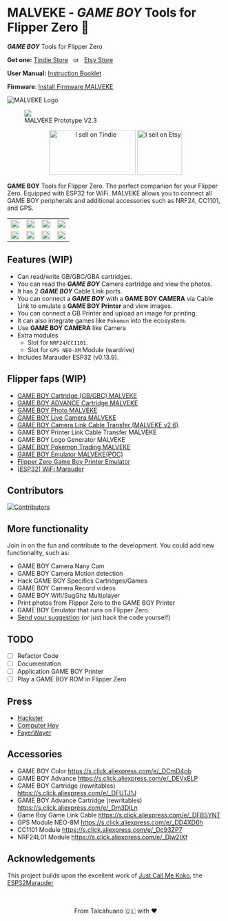 # MALVEKE - *GAME BOY* Tools for Flipper Zero 🐬


***GAME BOY*** Tools for Flipper Zero

**Get one:** [Tindie Store](https://www.tindie.com/products/efuentealba/malveke-game-boy-tools-for-flipper-zero/) &nbsp;&nbsp;or&nbsp;&nbsp; [Etsy Store](https://malveke.etsy.com/es/listing/1619028229/malveke-game-boy-tools-for-flipper-zero)

**User Manual:** [Instruction Booklet](./MALVEKE_Instruction_Booklet.pdf)

**Firmware**: [Install Firmware MALVEKE](./webinstaller/README.md)



<picture>
    <source media="(prefers-color-scheme: dark)" srcset="./assets/logo.png">
    <source media="(prefers-color-scheme: light)" srcset="./assets/logo-b.png">
    <img
        alt="MALVEKE Logo"
        src="./assets/logo.png">
</picture>
<p align='center'>
  <figure>
      <img src="./assets/proto.jpg" />
      <figcaption>MALVEKE Prototype V2.3</figcaption>
  </figure>
</p>
<p align='center'>
<a href="https://www.tindie.com/stores/efuentealba/?ref=offsite_badges&utm_source=sellers_efuentealba&utm_medium=badges&utm_campaign=badge_large"><img src="https://d2ss6ovg47m0r5.cloudfront.net/badges/tindie-larges.png" alt="I sell on Tindie" width="200" height="104"></a>

<a href="https://malveke.etsy.com/es/listing/1619028229/malveke-game-boy-tools-for-flipper-zero">
<img src="https://i.imgur.com/ZttY9iw.png" alt="I sell on Etsy" height="104"></a>
</p>


**GAME BOY** Tools for Flipper Zero. The perfect companion for your Flipper Zero. Equipped with ESP32 for WiFi. MALVEKE allows you to connect all GAME BOY peripherals and additional accessories such as NRF24, CC1101, and GPS.

<table>
  <tbody>
    <tr>
      <td style="border: none"><img src="./assets/GB.png" width="100%"/></td>
      <td style="border: none"><img src="./assets/GBP.png" width="100%"/></td>
      <td style="border: none"><img src="./assets/GB-CAM.png" width="100%"/></td>
      <td style="border: none"><img src="./assets/GB-PRINT.png" width="100%"/></td>
    </tr>
    <tr>
      <td style="border: none"><img src="./assets/GBC.png" width="100%"/></td>
      <td style="border: none"><img src="./assets/GBA.png" width="100%"/></td>
      <td style="border: none"><img src="./assets/GBASP.png" width="100%"/></td>
      <td style="border: none"><img src="./assets/FLIPPER.png" width="100%"/></td>
    </tr>
  </tbody>
</table>

## Features (WIP)

- Can read/write GB/GBC/GBA cartridges.
- You can read the ***GAME BOY*** Camera cartridge and view the photos.
- It has 2 ***GAME BOY*** Cable Link ports.
- You can connect a ***GAME BOY*** with a **GAME BOY CAMERA** via Cable Link to emulate a **GAME BOY Printer** and view images.
- You can connect a GB Printer and upload an image for printing.
- It can also integrate games like `Pokemon` into the ecosystem.
- Use **GAME BOY CAMERA** like Camera
- Extra modules
    - Slot for `NRF24`/`CC1101`.
    - Slot for `GPS NEO-XM` Module (wardrive)
- Includes Marauder ESP32 (v0.13.9).


## Flipper faps (WIP)
- [GAME BOY Cartridge  (GB/GBC) MALVEKE](./flipper_companion_apps/applications/external/malveke_gb_cartridge/README.md)
- [GAME BOY ADVANCE Cartridge MALVEKE](./flipper_companion_apps/applications/external/malveke_gba_cartridge/README.md)
- [GAME BOY Photo MALVEKE](./flipper_companion_apps/applications/external/malveke_gb_photo/README.md)
- [GAME BOY Live Camera MALVEKE](./flipper_companion_apps/applications/external/malveke_gb_live_camera/README.md)
- [GAME BOY Camera Link Cable Transfer (MALVEKE v2.6)](./flipper_companion_apps/applications/external/malveke_gb_link_camera/README.md)
- GAME BOY Printer Link Cable Transfer MALVEKE
- GAME BOY Logo Generator MALVEKE
- [GAME BOY Pokemon Trading MALVEKE](https://github.com/EstebanFuentealba/Flipper-Zero-Game-Boy-Pokemon-Trading?tab=readme-ov-file#instructions-for-use)
- [GAME BOY Emulator MALVEKE(POC)](./flipper_companion_apps/applications/external/malveke_gb_emulator/README.md)
- [Flipper Zero Game Boy Printer Emulator](https://github.com/kbembedded/flipper-gb-printer)
- [[ESP32] WiFi Marauder](https://github.com/0xchocolate/flipperzero-wifi-marauder)

## Contributors
[![Contributors](https://contrib.rocks/image?repo=EstebanFuentealba/MALVEKE-Flipper-Zero)](https://github.com/EstebanFuentealba/MALVEKE-Flipper-Zero/graphs/contributors)

## More functionality
Join in on the fun and contribute to the development. You could add new functionality, such as:

- GAME BOY Camera Nany Cam
- GAME BOY Camera Motion detection
- Hack GAME BOY Specifics Cartridges/Games
- GAME BOY Camera Record videos
- GAME BOY Wifi/SugGhz Multiplayer
- Print photos from Flipper Zero to the GAME BOY Printer
- GAME BOY Emulator that runs on Flipper Zero.
- [Send your suggestion](/MALVEKE-Flipper-Zero/issues/new) (or just hack the code yourself)

## TODO
- [ ] Refactor Code
- [ ] Documentation
- [ ] Application GAME BOY Printer
- [ ] Play a GAME BOY ROM in Flipper Zero

## Press
- [Hackster](https://www.hackster.io/news/esteban-fuentealba-s-malveke-turns-the-flipper-zero-into-a-nintendo-game-boy-powerhouse-f36fc1d079a2)
- [Computer Hoy](https://computerhoy.com/ciberseguridad/flipper-zero-tiene-nuevo-objetivo-consolas-videojuegos-1335020)
- [FayerWayer](https://www.fayerwayer.com/internet/2023/11/14/flipper-zero-el-llamado-tamagotchi-de-los-hackers-se-mete-en-el-mundo-de-las-consolas-de-videojuegos/)

## Accessories
- GAME BOY Color https://s.click.aliexpress.com/e/_DCmD4pb
- GAME BOY Advance https://s.click.aliexpress.com/e/_DEVxELP
- GAME BOY Cartridge (rewritables) https://s.click.aliexpress.com/e/_DFUTJ1J
- GAME BOY Advance Cartridge (rewritables) https://s.click.aliexpress.com/e/_Dm3DILn
- Game Boy Game Link Cable https://s.click.aliexpress.com/e/_DFBSYNT
- GPS Module NEO-8M https://s.click.aliexpress.com/e/_DD4XD6h
- CC1101 Module https://s.click.aliexpress.com/e/_Dc93ZP7
- NRF24L01 Module https://s.click.aliexpress.com/e/_Dlw2IXf

## Acknowledgements
This project builds upon the excellent work of [Just Call Me Koko](https://github.com/justcallmekoko/), the [ESP32Marauder](https://github.com/justcallmekoko/ESP32Marauder)

<p align='center'>
<br />
<br />
From Talcahuano 🇨🇱 with ❤ 
</p>
